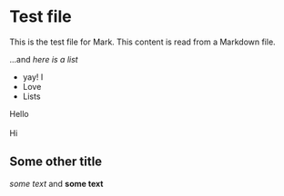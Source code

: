 # Test file

This is the test file for Mark.
This content is read from a Markdown file.

...and _here is a list_

-   yay! I
-   Love
-   Lists

Hello
<br />
<br />
Hi

## Some other title

_some text_ and **some text**
